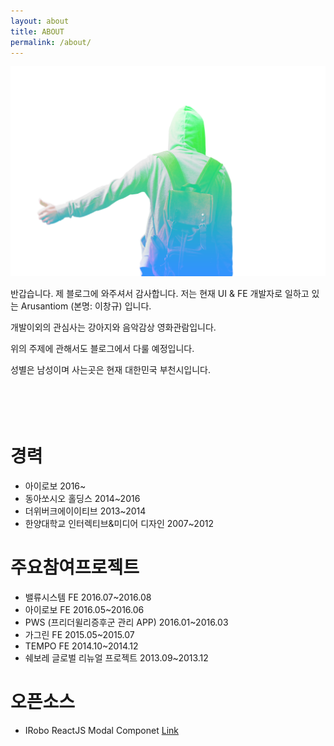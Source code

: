 ```yaml
---
layout: about
title: ABOUT
permalink: /about/
---
```


<img class="col one right" src="/img/aru.png">

반갑습니다. 제 블로그에 와주셔서 감사합니다. 저는 현재 UI & FE 개발자로 일하고 있는 <span class="strong">Arusantiom</span> (본명: 이창규) 입니다.

개발이외의 관심사는 강아지와 음악감상 영화관람입니다.

위의 주제에 관해서도 블로그에서 다룰 예정입니다.

성별은 남성이며 사는곳은 현재 대한민국 부천시입니다.
<br>
<br>
<br>
<br>
<br>

# 경력
- 아이로보 <span class="mgl_20">2016~</span>
- 동아쏘시오 홀딩스 <span class="mgl_20">2014~2016</span>
- 더위버크에이이티브 <span class="mgl_20">2013~2014</span>
- 한양대학교 인터렉티브&미디어 디자인 <span class="mgl_20">2007~2012</span>

# 주요참여프로젝트
- 밸류시스템 FE <span class="mgl_20">2016.07~2016.08</span>
- 아이로보 FE <span class="mgl_20">2016.05~2016.06</span>
- PWS (프리더윌리증후군 관리 APP) <span class="mgl_20">2016.01~2016.03</span>
- 가그린 FE <span class="mgl_20">2015.05~2015.07</span>
- TEMPO FE <span class="mgl_20">2014.10~2014.12</span>
- 쉐보레 글로벌 리뉴얼 프로젝트 <span class="mgl_20">2013.09~2013.12</span>

# 오픈소스
- IRobo ReactJS Modal Componet <a href="https://github.com/i-robo/iRobo-react-modal" target="_blank">Link</a>
